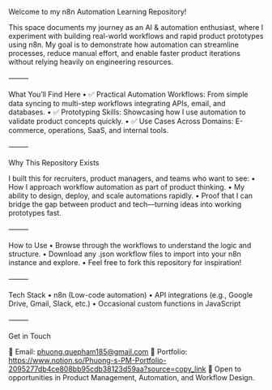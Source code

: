 Welcome to my n8n Automation Learning Repository!

This space documents my journey as an AI & automation enthusiast, where I experiment with building real-world workflows and rapid product prototypes using n8n. My goal is to demonstrate how automation can streamline processes, reduce manual effort, and enable faster product iterations without relying heavily on engineering resources.

⸻

What You’ll Find Here
	•	✅ Practical Automation Workflows: From simple data syncing to multi-step workflows integrating APIs, email, and databases.
	•	✅ Prototyping Skills: Showcasing how I use automation to validate product concepts quickly.
	•	✅ Use Cases Across Domains: E-commerce, operations, SaaS, and internal tools.

⸻

Why This Repository Exists

I built this for recruiters, product managers, and teams who want to see:
	•	How I approach workflow automation as part of product thinking.
	•	My ability to design, deploy, and scale automations rapidly.
	•	Proof that I can bridge the gap between product and tech—turning ideas into working prototypes fast.

⸻

How to Use
	•	Browse through the workflows to understand the logic and structure.
	•	Download any .json workflow files to import into your n8n instance and explore.
	•	Feel free to fork this repository for inspiration!

⸻

Tech Stack
	•	n8n (Low-code automation)
	•	API integrations (e.g., Google Drive, Gmail, Slack, etc.)
	•	Occasional custom functions in JavaScript

⸻

Get in Touch

💌 Email: phuong.quepham185@gmail.com
🔗 Portfolio: https://www.notion.so/Phuong-s-PM-Portfolio-2095277db4ce808bb95cdb38123d59aa?source=copy_link
📌 Open to opportunities in Product Management, Automation, and Workflow Design.
